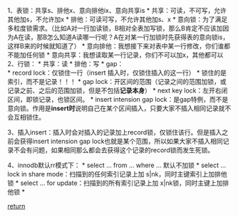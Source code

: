1、表锁：共享s、排他x、意向排他ix、意向共享is
    * 共享：可读，不可写，允许其他加s，不允许加x
    * 排他：可读可写，不允许其他加s、x
    * 意向锁：为了满足多粒度锁需求。（比如A对一行加读锁，B相对全表加写锁，那么B肯定不应该加因为A在读，那B怎么知道A读哪一行呢？A在对某一行加锁时先获得表的意向锁is，这样B来的时候就知道了）
        * 意向排他：我想接下来对表中某一行修改，你们谁都不能加任何锁
        * 意向共享：我想读取某一行记录，你们不可以加x，其他都可以
2、行锁：
    * 共享：读
    * 排他：写
    * gap：    
        * record lock：仅锁住一行（insert 插入时，仅锁住插入的这一行）
            * 锁住的是索引，而不是记录！！！
        * gap lock：开区间的范围（记录之间的范围加锁，或记录之前、之后的范围加锁，但是不包括**记录本身**）
        * next key lock：左开右闭区间，即锁记录，也锁区间。
        * insert intension gap lock：是gap特例，而不是意向锁。作用是**insert时**说明自己在某个区间插入，只要大家不插入相同记录就不会互相锁住。
        
3、插入insert：插入时会对插入的记录加上record锁，仅锁住该行。但是插入之前会获得insert intension gap lock也就是某个范围，所以如果大家不插入相同记录不会有问题，如果相同那么都会去获得这个记录的record锁而发生死锁。

4、innodb默认rr模式下：
    * select ... from ... where ... 默认不加锁
    * select ... lock in share mode：扫描到的任何索引记录上加 s|nk，同时主键索引上加排他锁
    * select ... for update：扫描到的所有索引记录上加 x|nk锁，同时主键上加排他锁
    * 


[return](README.md)